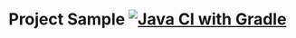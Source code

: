 # Project Sample   [![Java CI with Gradle](https://github.com/ElenaZhilina/Selenide/actions/workflows/gradle.yml/badge.svg)](https://github.com/ElenaZhilina/Selenide/actions/workflows/gradle.yml)
